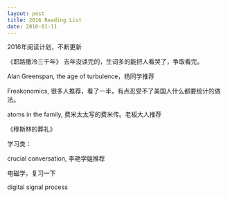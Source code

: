 ```yaml
---
layout: post
title: 2016 Reading List
date: 2016-01-11 
---
```


2016年阅读计划，不断更新


《耶路撒冷三千年》 去年没读完的，生词多的能把人看哭了，争取看完。

Alan Greenspan, the age of turbulence，杨同学推荐

Freakonomics, 很多人推荐，看了一半，有点忍受不了美国人什么都要统计的做法。

atoms in the family, 费米太太写的费米传。老板大人推荐 

《穆斯林的葬礼》

学习类：

crucial conversation, 李艳学姐推荐

电磁学，复习一下

digital signal process

